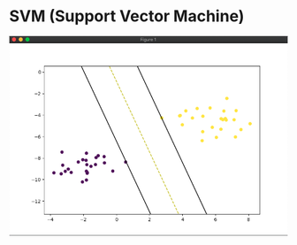 # SVM (Support Vector Machine)

![alt text](https://github.com/Maxyee/neural-network-and-deep-learning/blob/main/machine-learning-concepts/SVM/screenshots/output.png)
